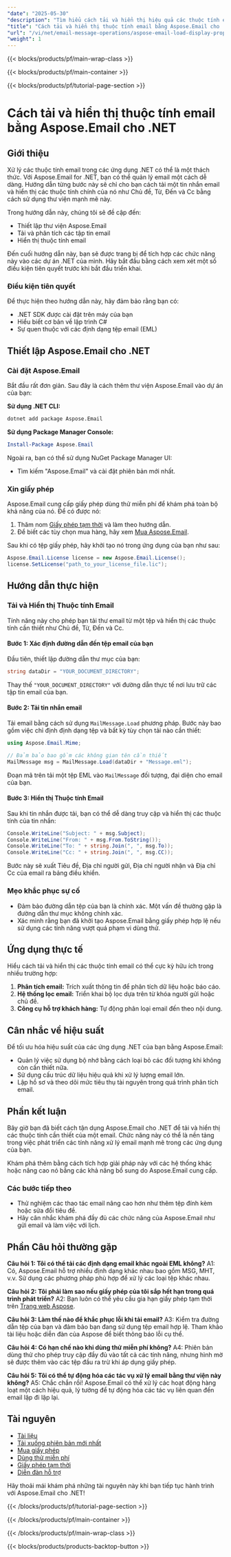 ```yaml
---
"date": "2025-05-30"
"description": "Tìm hiểu cách tải và hiển thị hiệu quả các thuộc tính email như Chủ đề, Từ, Đến và Cc bằng Aspose.Email cho .NET. Hướng dẫn này cung cấp hướng dẫn toàn diện với các ví dụ về mã."
"title": "Cách tải và hiển thị thuộc tính email bằng Aspose.Email cho .NET | Hướng dẫn từng bước"
"url": "/vi/net/email-message-operations/aspose-email-load-display-properties-dotnet/"
"weight": 1
---
```


{{< blocks/products/pf/main-wrap-class >}}

{{< blocks/products/pf/main-container >}}

{{< blocks/products/pf/tutorial-page-section >}}
# Cách tải và hiển thị thuộc tính email bằng Aspose.Email cho .NET

## Giới thiệu

Xử lý các thuộc tính email trong các ứng dụng .NET có thể là một thách thức. Với Aspose.Email for .NET, bạn có thể quản lý email một cách dễ dàng. Hướng dẫn từng bước này sẽ chỉ cho bạn cách tải một tin nhắn email và hiển thị các thuộc tính chính của nó như Chủ đề, Từ, Đến và Cc bằng cách sử dụng thư viện mạnh mẽ này.

Trong hướng dẫn này, chúng tôi sẽ đề cập đến:
- Thiết lập thư viện Aspose.Email
- Tải và phân tích các tập tin email
- Hiển thị thuộc tính email

Đến cuối hướng dẫn này, bạn sẽ được trang bị để tích hợp các chức năng này vào các dự án .NET của mình. Hãy bắt đầu bằng cách xem xét một số điều kiện tiên quyết trước khi bắt đầu triển khai.

### Điều kiện tiên quyết

Để thực hiện theo hướng dẫn này, hãy đảm bảo rằng bạn có:
- .NET SDK được cài đặt trên máy của bạn
- Hiểu biết cơ bản về lập trình C#
- Sự quen thuộc với các định dạng tệp email (EML)

## Thiết lập Aspose.Email cho .NET

### Cài đặt Aspose.Email

Bắt đầu rất đơn giản. Sau đây là cách thêm thư viện Aspose.Email vào dự án của bạn:

**Sử dụng .NET CLI:**
```bash
dotnet add package Aspose.Email
```

**Sử dụng Package Manager Console:**
```powershell
Install-Package Aspose.Email
```

Ngoài ra, bạn có thể sử dụng NuGet Package Manager UI:
- Tìm kiếm "Aspose.Email" và cài đặt phiên bản mới nhất.

### Xin giấy phép

Aspose.Email cung cấp giấy phép dùng thử miễn phí để khám phá toàn bộ khả năng của nó. Để có được nó:
1. Thăm nom [Giấy phép tạm thời](https://purchase.aspose.com/temporary-license/) và làm theo hướng dẫn.
2. Để biết các tùy chọn mua hàng, hãy xem [Mua Aspose.Email](https://purchase.aspose.com/buy).

Sau khi có tệp giấy phép, hãy khởi tạo nó trong ứng dụng của bạn như sau:
```csharp
Aspose.Email.License license = new Aspose.Email.License();
license.SetLicense("path_to_your_license_file.lic");
```

## Hướng dẫn thực hiện

### Tải và Hiển thị Thuộc tính Email

Tính năng này cho phép bạn tải thư email từ một tệp và hiển thị các thuộc tính cần thiết như Chủ đề, Từ, Đến và Cc.

#### Bước 1: Xác định đường dẫn đến tệp email của bạn

Đầu tiên, thiết lập đường dẫn thư mục của bạn:
```csharp
string dataDir = "YOUR_DOCUMENT_DIRECTORY";
```
Thay thế `"YOUR_DOCUMENT_DIRECTORY"` với đường dẫn thực tế nơi lưu trữ các tập tin email của bạn.

#### Bước 2: Tải tin nhắn email

Tải email bằng cách sử dụng `MailMessage.Load` phương pháp. Bước này bao gồm việc chỉ định định dạng tệp và bất kỳ tùy chọn tải nào cần thiết:
```csharp
using Aspose.Email.Mime;

// Đảm bảo bao gồm các không gian tên cần thiết
MailMessage msg = MailMessage.Load(dataDir + "Message.eml");
```
Đoạn mã trên tải một tệp EML vào `MailMessage` đối tượng, đại diện cho email của bạn.

#### Bước 3: Hiển thị Thuộc tính Email

Sau khi tin nhắn được tải, bạn có thể dễ dàng truy cập và hiển thị các thuộc tính của tin nhắn:
```csharp
Console.WriteLine("Subject: " + msg.Subject);
Console.WriteLine("From: " + msg.From.ToString());
Console.WriteLine("To: " + string.Join(", ", msg.To));
Console.WriteLine("Cc: " + string.Join(", ", msg.CC));
```
Bước này sẽ xuất Tiêu đề, Địa chỉ người gửi, Địa chỉ người nhận và Địa chỉ Cc của email ra bảng điều khiển.

### Mẹo khắc phục sự cố

- Đảm bảo đường dẫn tệp của bạn là chính xác. Một vấn đề thường gặp là đường dẫn thư mục không chính xác.
- Xác minh rằng bạn đã khởi tạo Aspose.Email bằng giấy phép hợp lệ nếu sử dụng các tính năng vượt quá phạm vi dùng thử.

## Ứng dụng thực tế

Hiểu cách tải và hiển thị các thuộc tính email có thể cực kỳ hữu ích trong nhiều trường hợp:

1. **Phân tích email:** Trích xuất thông tin để phân tích dữ liệu hoặc báo cáo.
2. **Hệ thống lọc email:** Triển khai bộ lọc dựa trên từ khóa người gửi hoặc chủ đề.
3. **Công cụ hỗ trợ khách hàng:** Tự động phân loại email đến theo nội dung.

## Cân nhắc về hiệu suất

Để tối ưu hóa hiệu suất của các ứng dụng .NET của bạn bằng Aspose.Email:

- Quản lý việc sử dụng bộ nhớ bằng cách loại bỏ các đối tượng khi không còn cần thiết nữa.
- Sử dụng cấu trúc dữ liệu hiệu quả khi xử lý lượng email lớn.
- Lập hồ sơ và theo dõi mức tiêu thụ tài nguyên trong quá trình phân tích email.

## Phần kết luận

Bây giờ bạn đã biết cách tận dụng Aspose.Email cho .NET để tải và hiển thị các thuộc tính cần thiết của một email. Chức năng này có thể là nền tảng trong việc phát triển các tính năng xử lý email mạnh mẽ trong các ứng dụng của bạn.

Khám phá thêm bằng cách tích hợp giải pháp này với các hệ thống khác hoặc nâng cao nó bằng các khả năng bổ sung do Aspose.Email cung cấp.

### Các bước tiếp theo

- Thử nghiệm các thao tác email nâng cao hơn như thêm tệp đính kèm hoặc sửa đổi tiêu đề.
- Hãy cân nhắc khám phá đầy đủ các chức năng của Aspose.Email như gửi email và làm việc với lịch.

## Phần Câu hỏi thường gặp

**Câu hỏi 1: Tôi có thể tải các định dạng email khác ngoài EML không?**
A1: Có, Aspose.Email hỗ trợ nhiều định dạng khác nhau bao gồm MSG, MHT, v.v. Sử dụng các phương pháp phù hợp để xử lý các loại tệp khác nhau.

**Câu hỏi 2: Tôi phải làm sao nếu giấy phép của tôi sắp hết hạn trong quá trình phát triển?**
A2: Bạn luôn có thể yêu cầu gia hạn giấy phép tạm thời trên [Trang web Aspose](https://purchase.aspose.com/temporary-license/).

**Câu hỏi 3: Làm thế nào để khắc phục lỗi khi tải email?**
A3: Kiểm tra đường dẫn tệp của bạn và đảm bảo bạn đang sử dụng tệp email hợp lệ. Tham khảo tài liệu hoặc diễn đàn của Aspose để biết thông báo lỗi cụ thể.

**Câu hỏi 4: Có hạn chế nào khi dùng thử miễn phí không?**
A4: Phiên bản dùng thử cho phép truy cập đầy đủ vào tất cả các tính năng, nhưng hình mờ sẽ được thêm vào các tệp đầu ra trừ khi áp dụng giấy phép.

**Câu hỏi 5: Tôi có thể tự động hóa các tác vụ xử lý email bằng thư viện này không?**
A5: Chắc chắn rồi! Aspose.Email có thể xử lý các hoạt động hàng loạt một cách hiệu quả, lý tưởng để tự động hóa các tác vụ liên quan đến email lặp đi lặp lại.

## Tài nguyên

- [Tài liệu](https://reference.aspose.com/email/net/)
- [Tải xuống phiên bản mới nhất](https://releases.aspose.com/email/net/)
- [Mua giấy phép](https://purchase.aspose.com/buy)
- [Dùng thử miễn phí](https://releases.aspose.com/email/net/)
- [Giấy phép tạm thời](https://purchase.aspose.com/temporary-license/)
- [Diễn đàn hỗ trợ](https://forum.aspose.com/c/email/10)

Hãy thoải mái khám phá những tài nguyên này khi bạn tiếp tục hành trình với Aspose.Email cho .NET!

{{< /blocks/products/pf/tutorial-page-section >}}

{{< /blocks/products/pf/main-container >}}

{{< /blocks/products/pf/main-wrap-class >}}

{{< blocks/products/products-backtop-button >}}